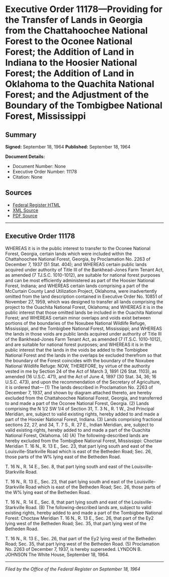 # Executive Order 11178—Providing for the Transfer of Lands in Georgia from the Chattahoochee National Forest to the Oconee National Forest; the Addition of Land in Indiana to the Hoosier National Forest; the Addition of Land in Oklahoma to the Quachita National Forest; and the Adjustment of the Boundary of the Tombigbee National Forest, Mississippi

## Summary

**Signed:** September 18, 1964
**Published:** September 18, 1964

**Document Details:**
- Document Number: None
- Executive Order Number: 11178
- Citation: None

## Sources
- [Federal Register HTML](https://www.presidency.ucsb.edu/documents/executive-order-11178-providing-for-the-transfer-lands-georgia-from-the-chattahoochee)
- [XML Source](None)
- [PDF Source](None)

---

## Executive Order 11178

WHEREAS it is in the public interest to transfer to the Oconee National Forest, Georgia, certain lands which were included within the Chattahoochee National Forest, Georgia, by Proclamation No. 2263 of December 7, 1937 (51 Stat. 404); and
WHEREAS certain public lands acquired under authority of Title III of the Bankhead-Jones Farm Tenant Act, as amended (7 TJ.S.C. 1010-1012), are suitable for national forest purposes and can be most efficiently administered as part of the Hoosier National Forest, Indiana; and
WHEREAS certain lands comprising a part of the McCurtain County Land Utilization Project, Oklahoma, were inadvertently omitted from the land description contained in Executive Order No. 10851 of November 27, 1959, which was designed to transfer all lands comprising the project to the Ouachita National Forest, Oklahoma; and
WHEREAS it is in the public interest that those omitted lands be included in the Ouachita National Forest; and
WHEREAS certain minor overlaps and voids exist between portions of the boundaries of the Noxubee National Wildlife Refuge, Mississippi, and the Tombigbee National Forest, Mississippi; and
WHEREAS the lands in those voids are public lands acquired under authority of Title III of the Bankhead-Jones Farm Tenant Act, as amended (7 IT.S.C. 1010-1012), and are suitable for national forest purposes; and
WHEREAS it is in the public interest that the lands in the voids be added to the Tombigbee National Forest and the lands in the overlaps be excluded therefrom so that the boundary of the Forest coincides with the boundary of the Noxubee National Wildlife Refuge:
NOW, THEREFORE, by virtue of the authority vested in me by Section 24 of the Act of March 3, 1891 (26 Stat. 1103), as amended (16 U.S.C. 471), and the Act of June 4, 1897 (30 Stat. 34, 36; 16 U.S.C. 473), and upon the recommendation of the Secretary of Agriculture, it is ordered that—
    (1) The lands described in Proclamation No. 2263 of December 7, 1937, and shown by diagram attached thereto, are hereby excluded from the Chattahoochee National Forest, Georgia, and transferred to and made a part of the Oconee National Forest, Georgia.
    (2) Lands comprising the N 1/2 SW 1/4 of Section 31, T. 3 N., R. 1 W., 2nd Principal Meridian, are, subject to valid existing rights, hereby added to and made a part of the Hoosier National Forest, Indiana.
    (3) Lands comprising fractional sections 22, 27, and 34, T. 7 S., R. 27 E., Indian Meridian, are, subject to valid existing rights, hereby added to and made a part of the Ouachita National Forest, Oklahoma.
    (4) (A) The following-described lands are hereby excluded from the Tombigbee National Forest, Mississippi:
Choctaw Meridian
T. 16 N., R. 13 E.,
Sec. 23, that part lying south and east of the Louisville-Starkville Road which is east of the Betheden Road;
Sec. 26, those parts of the W% lying east of the Betheden Road.

T. 16 N., R. 14 E.,
Sec. 8, that part lying south and east of the Louisville-Starkville Road.

T. 16 N., R. 13 E.,
Sec. 23, that part lying south and east of the Louisville-Starkville Road which is east of the Betheden Road;
Sec. 26, those parts of the W% lying east of the Betheden Road.

T. 16 N., R. 14 E.,
Sec. 8, that part lying south and east of the Louisville-Starkville Road.
(B) The following-described lands are, subject to valid existing rights, hereby added to and made a part of the Tombigbee National Forest:
Choctaw Meridian
T. 16 N., R. 13 E.,
Sec. 26, that part of the Ey2 lying west of the Betheden Road;
Sec. 35, that part lying west of the Betheden Road.

T. 16 N., R. 13 E.,
Sec. 26, that part of the Ey2 lying west of the Betheden Road;
Sec. 35, that part lying west of the Betheden Road.
    (5) Proclamation No. 2263 of December 7, 1937, is hereby superseded.
LYNDON B. JOHNSON
The White House,
September 18, 1964.

---

*Filed by the Office of the Federal Register on September 18, 1964*
